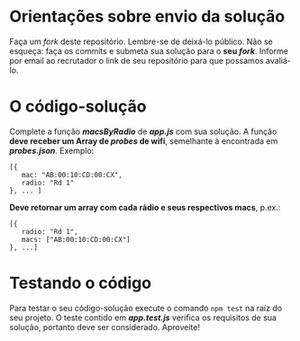 # Orientações sobre envio da solução
Faça um _fork_ deste repositório. Lembre-se de deixá-lo público. Não se esqueça: faça os commits e submeta sua solução para o **seu _fork_**. Informe por email ao recrutador o link de seu repositório para que possamos avaliá-lo.

# O código-solução
Complete a função **_macsByRadio_** de **_app.js_** com sua solução.
A função **deve receber um Array de _probes_ de wifi**, semelhante à encontrada em **_probes.json_**. Exemplo: 
 ``` 
 [{ 
    mac: "AB:00:10:CD:00:CX",
    radio: "Rd 1" 
 }, ... ]
 ```
 **Deve retornar um array com cada rádio e seus respectivos macs**, p.ex.:
 ```
 [{
    radio: "Rd 1", 
    macs: ["AB:00:10:CD:00:CX"] 
 }, ...]
 ```
# Testando o código
Para testar o seu código-solução execute o comando ```npm test``` na raíz do seu projeto. O teste contido em **_app.test.js_** verifica os requisitos de sua solução, portanto deve ser considerado.
Aproveite!